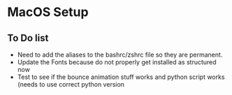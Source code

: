 # MacOS Setup

## To Do list
- Need to add the aliases to the bashrc/zshrc file so they are permanent.
- Update the Fonts because do not properly get installed as structured now
- Test to see if the bounce animation stuff works and python script works (needs to use correct python version
